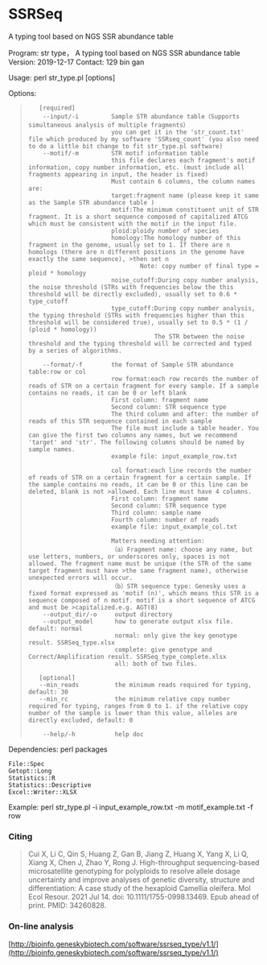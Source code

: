 # SSRSeq
A typing tool based on NGS SSR abundance table



Program: str type， A typing tool based on NGS SSR abundance table
Version: 2019-12-17
Contact: 129 bin gan

Usage:   perl str_type.pl [options]

Options:
>        [required]
>         --input/-i         Sample STR abundance table（Supports simultaneous analysis of multiple fragments）
>                            you can get it in the 'str_count.txt' file which produced by my software 'SSRseq_count' (you also need to do a little bit change to fit str_type.pl software)
>         --motif/-m         STR motif information table
>                            this file declares each fragment's motif information, copy number information, etc. (must include all fragments appearing in input, the header is fixed)
>                            Must contain 6 columns, the column names are:
>                            target:fragment name (please keep it same as the Sample STR abundance table )
>                            motif:The minimum constituent unit of STR fragment. It is a short sequence composed of capitalized ATCG which must be consistent with the motif in the input file.
>                            ploid:ploidy number of species
>                            homology:The homology number of this fragment in the genome, usually set to 1. If there are n homologs (there are n different positions in the genome have exactly the same sequence), >then set n
>                                    Note: copy number of final type = ploid * homology
>                            noise_cutoff:During copy number analysis, the noise threshold (STRs with frequencies below the this threshold will be directly excluded), usually set to 0.6 * type_cutoff
>                            type_cutoff:During copy number analysis, the typing threshold (STRs with frequencies higher than this threshold will be considered true), usually set to 0.5 * (1 / (ploid * homology))
>                                        The STR between the noise threshold and the typing threshold will be corrected and typed by a series of algorithms.
> 
>         --format/-f        the format of Sample STR abundance table:row or col
>                            row format:each row records the number of reads of STR on a certain fragment for every sample. If a sample contains no reads, it can be 0 or left blank
>                            First column: fragment name
>                            Second column: STR sequence type
>                            The third column and after: the number of reads of this STR sequence contained in each sample
>                            The file must include a table header. You can give the first two columns any names, but we recommend 'target' and 'str'. The following columns should be named by sample names.
>                            example file: input_example_row.txt
>      
>                            col format:each line records the number of reads of STR on a certain fragment for a certain sample. If the sample contains no reads, it can be 0 or this line can be deleted, blank is not >allowed. Each line must have 4 columns.
>                            First column: fragment name
>                            Second column: STR sequence type
>                            Third column: sample name
>                            Fourth column: number of reads
>                            example file: input_example_col.txt
>      
>                            Matters needing attention:
>                            （a）Fragment name: choose any name, but use letters, numbers, or underscores only, spaces is not allowed. The fragment name must be unique (the STR of the same target fragment must have >the same fragment name), otherwise unexpected errors will occur.
>                            （b）STR sequence type: Genesky uses a fixed format expressed as 'motif (n)', which means this STR is a sequence composed of n motif. motif is a short sequence of ATCG and must be >capitalized.e.g. AGT(8)
>         --output_dir/-o     output directory
>         --output_model      how to generate output xlsx file. default: normal
>                             normal: only give the key genotype result. SSRSeq_type.xlsx
>                             complete: give genotype and Correct/Amplification result. SSRSeq_type_complete.xlsx
>                             all: both of two files.
>     
>        [optional]
>        --min_reads          the minimum reads required for typing, default: 30
>        --min_rc             the minimum relative copy number required for typing, ranges from 0 to 1. if the relative copy number of the sample is lower than this value, alleles are directly excluded, default: 0
> 
>         --help/-h           help doc

    

Dependencies:
    perl packages

    File::Spec
    Getopt::Long
    Statistics::R
    Statistics::Descriptive
    Excel::Writer::XLSX

Example:
perl str_type.pl -i input_example_row.txt -m motif_example.txt -f row

### Citing

> Cui X, Li C, Qin S, Huang Z, Gan B, Jiang Z, Huang X, Yang X, Li Q, Xiang X, Chen J, Zhao Y, Rong J. High-throughput sequencing-based microsatellite genotyping for polyploids to resolve allele dosage uncertainty and improve analyses of genetic diversity, structure and differentiation: A case study of the hexaploid Camellia oleifera. Mol Ecol Resour. 2021 Jul 14. doi: 10.1111/1755-0998.13469. Epub ahead of print. PMID: 34260828.

### On-line analysis
[http://bioinfo.geneskybiotech.com/software/ssrseq_type/v1.1/](http://bioinfo.geneskybiotech.com/software/ssrseq_type/v1.1/)
